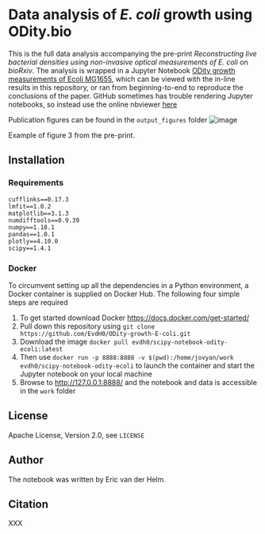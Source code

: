 
# Data analysis of _E. coli_ growth using ODity.bio
This is the full data analysis accompanying the pre-print _Reconstructing live bacterial densities using non-invasive optical measurements of E. coli_ on _bioRxiv_.
The analysis is wrapped in a Jupyter Notebook [ODity growth measurements of Ecoli MG1655](https://nbviewer.jupyter.org/github/EvdH0/ODity-growth-E-coli/raw/main/ODity%20growth%20measurements%20of%20Ecoli%20MG1655.ipynb?flush_cache=true), which can be viewed with the in-line results in this repository, or ran from beginning-to-end to reproduce the conclusions of the paper. 
GitHub sometimes has trouble rendering Jupyter notebooks, so instead use the online nbviewer [here](https://nbviewer.jupyter.org/github/EvdH0/ODity-growth-E-coli/raw/main/ODity%20growth%20measurements%20of%20Ecoli%20MG1655.ipynb?flush_cache=true)


Publication figures can be found in the `output_figures` folder
![image](https://user-images.githubusercontent.com/5472957/121781615-eb245000-cba5-11eb-9a89-e207b48d370a.png)




Example of figure 3 from the pre-print.

## Installation
### Requirements
```
cufflinks==0.17.3
lmfit==1.0.2
matplotlib==3.1.3
numdifftools==0.9.39
numpy==1.18.1
pandas==1.0.1
plotly==4.10.0
scipy==1.4.1
```

### Docker
To circumvent setting up all the dependencies in a Python environment, a Docker container is supplied on Docker Hub. The following four simple steps are required

1.	To get started download Docker https://docs.docker.com/get-started/
2.	Pull down this repository using `git clone https://github.com/EvdH0/ODity-growth-E-coli.git`
3.	Download the image `docker pull evdh0/scipy-notebook-odity-ecoli:latest`
4.	Then use `docker run -p 8888:8888 -v $(pwd):/home/jovyan/work evdh0/scipy-notebook-odity-ecoli` to launch the container and start the Jupyter notebook on your local machine
5.	Browse to http://127.0.0.1:8888/ and the notebook and data is accessible in the `work` folder



## License
Apache License, Version 2.0, see `LICENSE`

## Author
The notebook was written by Eric van der Helm.

## Citation
XXX 

